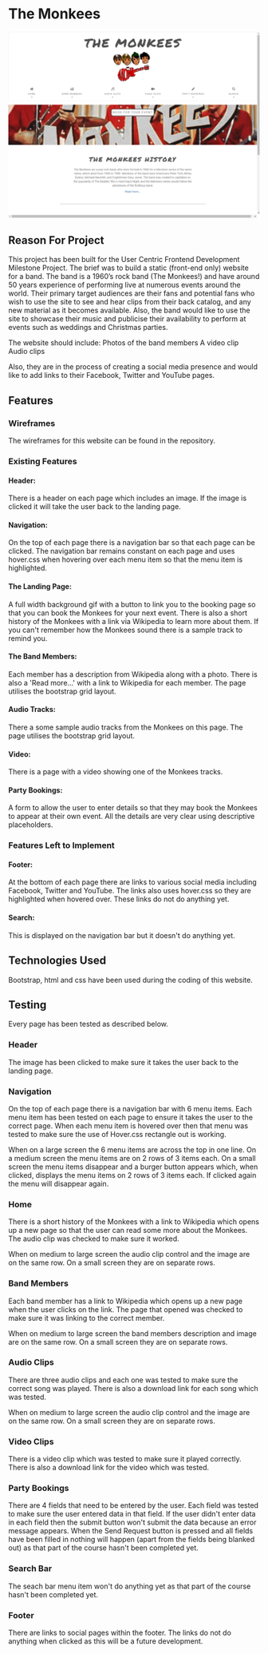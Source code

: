 # The Monkees

<img src="assets/images/main-page-screen-print.png">

## Reason For Project

This project has been built for the User Centric Frontend Development Milestone Project. The brief was to build a static (front-end only) website for a band. 
The band is a 1960’s rock band (The Monkees!) and have around 50 years experience of performing live at numerous events around the world. 
Their primary target audiences are their fans and potential fans who wish to use the site to see and hear clips from their back catalog, and any new material as it becomes available.
Also, the band would like to use the site to showcase their music and publicise their availability to perform at events such as weddings and Christmas parties.

The website should include:
Photos of the band members
A video clip
Audio clips

Also, they are in the process of creating a social media presence and would like to add links to their Facebook, Twitter and YouTube pages.

## Features

### Wireframes

The wireframes for this website can be found in the repository. 

### Existing Features

#### Header:
There is a header on each page which includes an image. If the image is clicked it will take the user back to the landing page. 

#### Navigation:
On the top of each page there is a navigation bar so that each page can be clicked. The navigation bar remains constant on each page and uses hover.css when hovering over each menu item so that the menu item is highlighted. 

#### The Landing Page:
A full width background gif with a button to link you to the booking page so that you can book the Monkees for your next event. There is also a short history of the Monkees with a link via Wikipedia to learn more about them. 
If you can't remember how the Monkees sound there is a sample track to remind you. 

#### The Band Members:
Each member has a description from Wikipedia along with a photo. There is also a 'Read more...' with a link to Wikipedia for each member. The page utilises the bootstrap grid layout. 

#### Audio Tracks:
There a some sample audio tracks from the Monkees on this page. The page utilises the bootstrap grid layout. 

#### Video:
There is a page with a video showing one of the Monkees tracks. 

#### Party Bookings:
A form to allow the user to enter details so that they may book the Monkees to appear at their own event. All the details are very clear using descriptive placeholders. 

### Features Left to Implement

#### Footer:
At the bottom of each page there are links to various social media including Facebook, Twitter and YouTube. The links also uses hover.css so they are highlighted when hovered over. These links do not do anything yet. 

#### Search:
This is displayed on the navigation bar but it doesn't do anything yet. 

## Technologies Used

Bootstrap, html and css have been used during the coding of this website. 

## Testing
Every page has been tested as described below.

### Header

The image has been clicked to make sure it takes the user back to the landing page. 

### Navigation

On the top of each page there is a navigation bar with 6 menu items. Each menu item has been tested on each page to ensure it takes the user to the correct page. When each menu item is hovered over then that menu was tested to make sure the use of Hover.css rectangle out is working. 

When on a large screen the 6 menu items are across the top in one line. On a medium screen the menu items are on 2 rows of 3 items each. On a small screen the menu items disappear and a burger button appears which, when clicked, displays the menu items on 2 rows of 3 items each. If clicked again the menu will disappear again.  

### Home

There is a short history of the Monkees with a link to Wikipedia which opens up a new page so that the user can read some more about the Monkees. The audio clip was checked to make sure it worked.  

When on medium to large screen the audio clip control and the image are on the same row. On a small screen they are on separate rows. 

### Band Members

Each band member has a link to Wikipedia which opens up a new page when the user clicks on the link. The page that opened was checked to make sure it was linking to the correct member. 

When on medium to large screen the band members description and image are on the same row. On a small screen they are on separate rows. 

### Audio Clips

There are three audio clips and each one was tested to make sure the correct song was played. There is also a download link for each song which was tested. 

When on medium to large screen the audio clip control and the image are on the same row. On a small screen they are on separate rows. 

### Video Clips

There is a video clip which was tested to make sure it played correctly. There is also a download link for the video which was tested. 

### Party Bookings

There are 4 fields that need to be entered by the user. Each field was tested to make sure the user entered data in that field. If the user didn't enter data in each field then the submit button won't submit the data because an error message appears. When the Send Request button is pressed and all fields have been filled in nothing will happen (apart from the fields being blanked out) as that part of the course hasn't been completed yet. 

### Search Bar

The seach bar menu item won't do anything yet as that part of the course hasn't been completed yet. 

### Footer

There are links to social pages within the footer. The links do not do anything when clicked as this will be a future development. 

